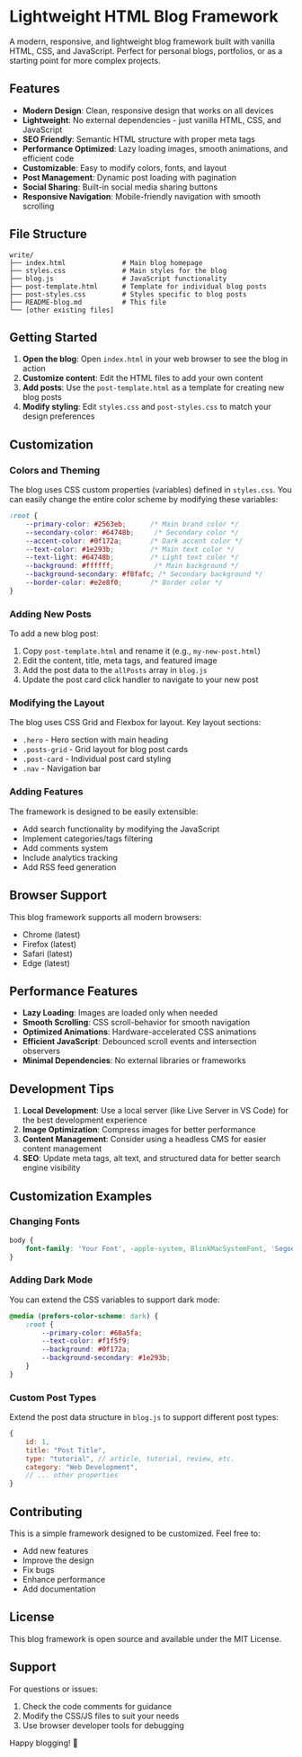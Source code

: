 # Lightweight HTML Blog Framework

A modern, responsive, and lightweight blog framework built with vanilla HTML, CSS, and JavaScript. Perfect for personal blogs, portfolios, or as a starting point for more complex projects.

## Features

- **Modern Design**: Clean, responsive design that works on all devices
- **Lightweight**: No external dependencies - just vanilla HTML, CSS, and JavaScript
- **SEO Friendly**: Semantic HTML structure with proper meta tags
- **Performance Optimized**: Lazy loading images, smooth animations, and efficient code
- **Customizable**: Easy to modify colors, fonts, and layout
- **Post Management**: Dynamic post loading with pagination
- **Social Sharing**: Built-in social media sharing buttons
- **Responsive Navigation**: Mobile-friendly navigation with smooth scrolling

## File Structure

```
write/
├── index.html              # Main blog homepage
├── styles.css              # Main styles for the blog
├── blog.js                 # JavaScript functionality
├── post-template.html      # Template for individual blog posts
├── post-styles.css         # Styles specific to blog posts
├── README-blog.md          # This file
└── [other existing files]
```

## Getting Started

1. **Open the blog**: Open `index.html` in your web browser to see the blog in action
2. **Customize content**: Edit the HTML files to add your own content
3. **Add posts**: Use the `post-template.html` as a template for creating new blog posts
4. **Modify styling**: Edit `styles.css` and `post-styles.css` to match your design preferences

## Customization

### Colors and Theming
The blog uses CSS custom properties (variables) defined in `styles.css`. You can easily change the entire color scheme by modifying these variables:

```css
:root {
    --primary-color: #2563eb;      /* Main brand color */
    --secondary-color: #64748b;     /* Secondary color */
    --accent-color: #0f172a;       /* Dark accent color */
    --text-color: #1e293b;         /* Main text color */
    --text-light: #64748b;         /* Light text color */
    --background: #ffffff;          /* Main background */
    --background-secondary: #f8fafc; /* Secondary background */
    --border-color: #e2e8f0;       /* Border color */
}
```

### Adding New Posts
To add a new blog post:

1. Copy `post-template.html` and rename it (e.g., `my-new-post.html`)
2. Edit the content, title, meta tags, and featured image
3. Add the post data to the `allPosts` array in `blog.js`
4. Update the post card click handler to navigate to your new post

### Modifying the Layout
The blog uses CSS Grid and Flexbox for layout. Key layout sections:
- `.hero` - Hero section with main heading
- `.posts-grid` - Grid layout for blog post cards
- `.post-card` - Individual post card styling
- `.nav` - Navigation bar

### Adding Features
The framework is designed to be easily extensible:
- Add search functionality by modifying the JavaScript
- Implement categories/tags filtering
- Add comments system
- Include analytics tracking
- Add RSS feed generation

## Browser Support

This blog framework supports all modern browsers:
- Chrome (latest)
- Firefox (latest)
- Safari (latest)
- Edge (latest)

## Performance Features

- **Lazy Loading**: Images are loaded only when needed
- **Smooth Scrolling**: CSS scroll-behavior for smooth navigation
- **Optimized Animations**: Hardware-accelerated CSS animations
- **Efficient JavaScript**: Debounced scroll events and intersection observers
- **Minimal Dependencies**: No external libraries or frameworks

## Development Tips

1. **Local Development**: Use a local server (like Live Server in VS Code) for the best development experience
2. **Image Optimization**: Compress images for better performance
3. **Content Management**: Consider using a headless CMS for easier content management
4. **SEO**: Update meta tags, alt text, and structured data for better search engine visibility

## Customization Examples

### Changing Fonts
```css
body {
    font-family: 'Your Font', -apple-system, BlinkMacSystemFont, 'Segoe UI', Roboto, sans-serif;
}
```

### Adding Dark Mode
You can extend the CSS variables to support dark mode:

```css
@media (prefers-color-scheme: dark) {
    :root {
        --primary-color: #60a5fa;
        --text-color: #f1f5f9;
        --background: #0f172a;
        --background-secondary: #1e293b;
    }
}
```

### Custom Post Types
Extend the post data structure in `blog.js` to support different post types:

```javascript
{
    id: 1,
    title: "Post Title",
    type: "tutorial", // article, tutorial, review, etc.
    category: "Web Development",
    // ... other properties
}
```

## Contributing

This is a simple framework designed to be customized. Feel free to:
- Add new features
- Improve the design
- Fix bugs
- Enhance performance
- Add documentation

## License

This blog framework is open source and available under the MIT License.

## Support

For questions or issues:
1. Check the code comments for guidance
2. Modify the CSS/JS files to suit your needs
3. Use browser developer tools for debugging

Happy blogging! 🚀
